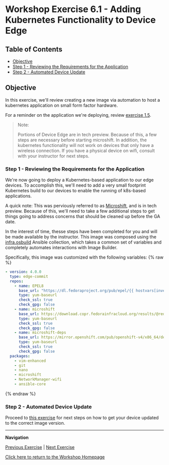 # Workshop Exercise 6.1 - Adding Kubernetes Functionality to Device Edge

## Table of Contents

* [Objective](#objective)
* [Step 1 - Reviewing the Requirements for the Application](#step-1---reviewing-the-requirements-for-the-application)
* [Step 2 - Automated Device Update](#step-2---automated-device-update)

## Objective

In this exercise, we'll review creating a new image via automation to host a kubernetes application on small form factor hardware.

For a reminder on the application we're deploying, review [exercise 1.5](../1.5-application-intro).

> Note:
>
> Portions of Device Edge are in tech preview. Because of this, a few steps are necessary before starting microshift. In addition, the kubernetes functionality will not work on devices that only have a wireless connection. If you have a physical device on wifi, consult with your instructor for next steps.

### Step 1 - Reviewing the Requirements for the Application

We're now going to deploy a Kubernetes-based application to our edge devices. To accomplish this, we'll need to add a very small footprint Kubernetes build to our devices to enable the running of k8s-based applications.

A quick note: This was perviously referred to as [Microshift](https://github.com/openshift/microshift), and is in tech preview. Because of this, we'll need to take a few additional steps to get things going to address concerns that should be cleaned up before the GA date.

In the interest of time, thesse steps have been completed for you and will be made available by the instructor. This image was composed using the [infra.osbuild](https://github.com/redhat-cop/infra.osbuild) Ansible collection, which takes a common set of variables and completely automates interactions with Image Builder.

Specifically, this image was customized with the following variables:
{% raw %}
```yaml
- version: 4.0.0
  type: edge-commit
  repos:
    - name: EPEL8
      base_url: "https://dl.fedoraproject.org/pub/epel/{{ hostvars[inventory_hostname].ansible_distribution_major_version }}/Everything/x86_64/"
      type: yum-baseurl
      check_ssl: true
      check_gpg: false
    - name: microshift
      base_url: https://download.copr.fedorainfracloud.org/results/@redhat-et/microshift-testing/epel-8-x86_64/
      type: yum-baseurl
      check_ssl: true
      check_gpg: false
    - name: microshift-deps
      base_url: https://mirror.openshift.com/pub/openshift-v4/x86_64/dependencies/rpms/4.12-el8-beta/
      type: yum-baseurl
      check_ssl: true
      check_gpg: false
  packages:
    - vim-enhanced
    - git
    - nano
    - microshift
    - NetworkManager-wifi
    - ansible-core
```
{% endraw %}

### Step 2 - Automated Device Update

Proceed to [this exercise](../0.1-update-rhde/) for next steps on how to get your device updated to the correct image version.

---
**Navigation**

[Previous Exercise](../5.5-cleanup-containerized-app) | [Next Exercise](../0.1-upgrade-rhde)

[Click here to return to the Workshop Homepage](../README.md)